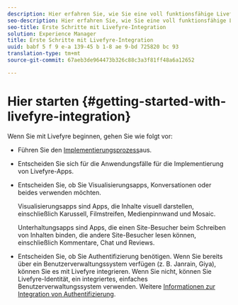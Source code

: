 ```yaml
---
description: Hier erfahren Sie, wie Sie eine voll funktionsfähige Livefyre-App erstellen. Erstellen Sie diese App, um die einfache Authentifizierung, die Weitergabe über soziale Netzwerke und die Ereignisverfolgung zu verarbeiten.
seo-description: Hier erfahren Sie, wie Sie eine voll funktionsfähige Livefyre-App erstellen. Erstellen Sie diese App, um die einfache Authentifizierung, die Weitergabe über soziale Netzwerke und die Ereignisverfolgung zu verarbeiten.
seo-title: Erste Schritte mit Livefyre-Integration
solution: Experience Manager
title: Erste Schritte mit Livefyre-Integration
uuid: babf 5 f 9 e-a 139-45 b 1-8 ae 9-bd 725820 bc 93
translation-type: tm+mt
source-git-commit: 67aeb3de964473b326c88c3a3f81ff48a6a12652

---
```



# Hier starten {#getting-started-with-livefyre-integration}

Wenn Sie mit Livefyre beginnen, gehen Sie wie folgt vor:

* Führen Sie den [Implementierungsprozess](../c-getting-started/c-implementation-process/c-implementation-process.md#c_implementation_process)aus.
* Entscheiden Sie sich für die Anwendungsfälle für die Implementierung von Livefyre-Apps.
* Entscheiden Sie, ob Sie Visualisierungsapps, Konversationen oder beides verwenden möchten.

   Visualisierungsapps sind Apps, die Inhalte visuell darstellen, einschließlich Karussell, Filmstreifen, Medienpinnwand und Mosaic.

   Unterhaltungsapps sind Apps, die einen Site-Besucher beim Schreiben von Inhalten binden, die andere Site-Besucher lesen können, einschließlich Kommentare, Chat und Reviews.

* Entscheiden Sie, ob Sie Authentifizierung benötigen. Wenn Sie bereits über ein Benutzerverwaltungssystem verfügen (z. B. Janrain, Giya), können Sie es mit Livefyre integrieren. Wenn Sie nicht, können Sie Livefyre-Identität, ein integriertes, einfaches Benutzerverwaltungssystem verwenden. Weitere [Informationen zur Integration von Authentifizierung](../t-about-identity-integration/t-about-identity-integration.md#t_about_identity_integration).

